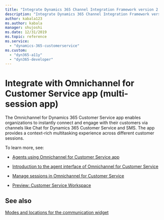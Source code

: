 ```yaml
---
title: "Integrate Dynamics 365 Channel Integration Framework version 2.0 with the Omnichannel for Customer Service app (multi-session app) | MicrosoftDocs"
description: "Integrate Dynamics 365 Channel Integration Framework version 2.0 with the Omnichannel for Customer Service app (multi-session app)."
author: kabala123
ms.author: kabala
manager: shujoshi
ms.date: 12/31/2019
ms.topic: reference
ms.service: 
  - "dynamics-365-customerservice"
ms.custom: 
  - "dyn365-a11y"
  - "dyn365-developer"
---
```

# Integrate with Omnichannel for Customer Service app (multi-session app)

The Omnichannel for Dynamics 365 Customer Service app enables organizations to instantly connect and engage with their customers via channels like Chat for Dynamics 365 Customer Service and SMS. The app provides a context-rich multitasking experience across different customer sessions.

To learn more, see:

- [Agents using Omnichannel for Customer Service app](../../../omnichannel/agent/agent-oc/omnichannel-customer-service-app-agent.md)

- [Introduction to the agent interface of Omnichannel for Customer Service](../../../omnichannel/agent/agent-oc/oc-introduction-agent-interface.md)

- [Manage sessions in Omnichannel for Customer Service](../../../omnichannel/agent/agent-oc/oc-manage-sessions.md)

- [Preview: Customer Service Workspace](../../csw-overview.md)

## See also

[Modes and locations for the communication widget](modes-communication-widget.md)